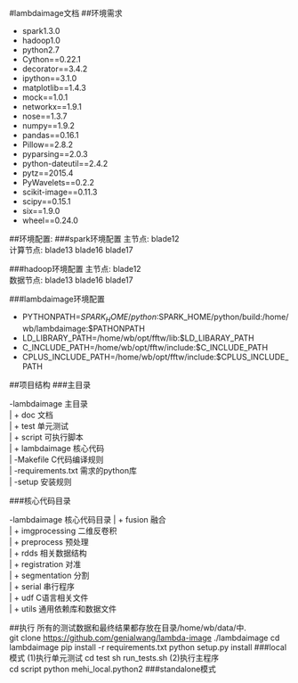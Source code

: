 #lambdaimage文档
##环境需求

- spark1.3.0
- hadoop1.0
- python2.7
- Cython==0.22.1
- decorator==3.4.2
- ipython==3.1.0
- matplotlib==1.4.3
- mock==1.0.1
- networkx==1.9.1
- nose==1.3.7
- numpy==1.9.2
- pandas==0.16.1
- Pillow==2.8.2
- pyparsing==2.0.3
- python-dateutil==2.4.2
- pytz==2015.4
- PyWavelets==0.2.2
- scikit-image==0.11.3
- scipy==0.15.1
- six==1.9.0
- wheel==0.24.0

##环境配置:
###spark环境配置
主节点: blade12    
计算节点: blade13 blade16 blade17

###hadoop环境配置
主节点: blade12    
数据节点: blade13 blade16 blade17

###lambdaimage环境配置

- PYTHONPATH=$SPARK_HOME/python:$SPARK_HOME/python/build:/home/wb/lambdaimage:$PATHONPATH
- LD_LIBRARY_PATH=/home/wb/opt/fftw/lib:$LD_LIBARAY_PATH
- C_INCLUDE_PATH=/home/wb/opt/fftw/include:$C_INCLUDE_PATH
- CPLUS_INCLUDE_PATH=/home/wb/opt/fftw/include:$CPLUS_INCLUDE_PATH


##项目结构
###主目录

-lambdaimage             主目录    
 | + doc                 文档    
 | + test                单元测试    
 | + script              可执行脚本    
 | + lambdaimage         核心代码    
 | -Makefile             C代码编译规则    
 | -requirements.txt     需求的python库    
 | -setup                安装规则    

###核心代码目录

-lambdaimage             核心代码目录
 | + fusion              融合    
 | + imgprocessing       二维反卷积    
 | + preprocess          预处理    
 | + rdds                相关数据结构    
 | + registration        对准    
 | + segmentation        分割    
 | + serial              串行程序   
 | + udf                 C语言相关文件    
 | + utils               通用依赖库和数据文件

##执行
所有的测试数据和最终结果都存放在目录/home/wb/data/中.    
    git clone https://github.com/genialwang/lambda-image ./lambdaimage
    cd lambdaimage
    pip install -r requirements.txt
    python setup.py install
###local模式
(1)执行单元测试
    cd test
    sh run_tests.sh
(2)执行主程序    
    cd script
    python mehi_local.python2
###standalone模式
